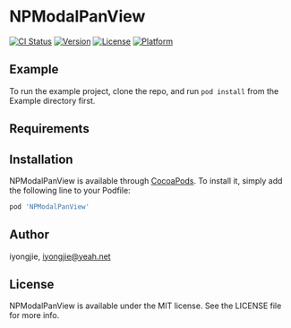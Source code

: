 # NPModalPanView

[![CI Status](https://img.shields.io/travis/iyongjie/NPModalPanView.svg?style=flat)](https://travis-ci.org/iyongjie/NPModalPanView)
[![Version](https://img.shields.io/cocoapods/v/NPModalPanView.svg?style=flat)](https://cocoapods.org/pods/NPModalPanView)
[![License](https://img.shields.io/cocoapods/l/NPModalPanView.svg?style=flat)](https://cocoapods.org/pods/NPModalPanView)
[![Platform](https://img.shields.io/cocoapods/p/NPModalPanView.svg?style=flat)](https://cocoapods.org/pods/NPModalPanView)

## Example

To run the example project, clone the repo, and run `pod install` from the Example directory first.

## Requirements

## Installation

NPModalPanView is available through [CocoaPods](https://cocoapods.org). To install
it, simply add the following line to your Podfile:

```ruby
pod 'NPModalPanView'
```

## Author

iyongjie, iyongjie@yeah.net

## License

NPModalPanView is available under the MIT license. See the LICENSE file for more info.

